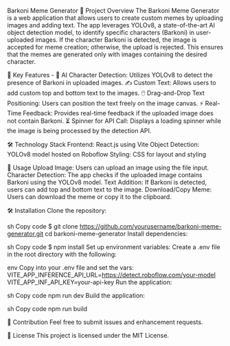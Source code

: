 Barkoni Meme Generator
🌟 Project Overview
The Barkoni Meme Generator is a web application that allows users to create custom memes by uploading images and adding text. The app leverages YOLOv8, a state-of-the-art AI object detection model, to identify specific characters (Barkoni) in user-uploaded images. If the character Barkoni is detected, the image is accepted for meme creation; otherwise, the upload is rejected. This ensures that the memes are generated only with images containing the desired character.

🔑 Key Features - 
🧠 AI Character Detection: Utilizes YOLOv8 to detect the presence of Barkoni in uploaded images.
✍️ Custom Text: Allows users to add custom top and bottom text to the images.
🖱️ Drag-and-Drop Text Positioning: Users can position the text freely on the image canvas.
⚡ Real-Time Feedback: Provides real-time feedback if the uploaded image does not contain Barkoni.
⏳ Spinner for API Call: Displays a loading spinner while the image is being processed by the detection API.

🛠️ Technology Stack
Frontend: React.js using Vite
Object Detection: YOLOv8 model hosted on Roboflow
Styling: CSS for layout and styling

🚀 Usage
Upload Image: Users can upload an image using the file input.
Character Detection: The app checks if the uploaded image contains Barkoni using the YOLOv8 model.
Text Addition: If Barkoni is detected, users can add top and bottom text to the image.
Download/Copy Meme: Users can download the meme or copy it to the clipboard.

🛠️ Installation
Clone the repository:

sh
Copy code
$ git clone https://github.com/yourusername/barkoni-meme-generator.git
cd barkoni-meme-generator
Install dependencies:

sh
Copy code
$ npm install
Set up environment variables: Create a .env file in the root directory with the following:

env
Copy into your .env file and set the vars:
VITE_APP_INFERENCE_API_URL=https://detect.roboflow.com/your-model
VITE_APP_INF_API_KEY=your-api-key
Run the application:

sh
Copy code
npm run dev
Build the application:

sh
Copy code
npm run build

🤝 Contribution
Feel free to submit issues and enhancement requests.

📜 License
This project is licensed under the MIT License.

